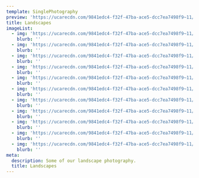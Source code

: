 ```yaml
---
template: SinglePhotography
preview: 'https://ucarecdn.com/9841edc4-f32f-47ba-ace5-dcc7ea7498f9~11/nth/2/'
title: Landscapes
imageList:
  - img: 'https://ucarecdn.com/9841edc4-f32f-47ba-ace5-dcc7ea7498f9~11/nth/0/'
    blurb: ''
  - img: 'https://ucarecdn.com/9841edc4-f32f-47ba-ace5-dcc7ea7498f9~11/nth/1/'
    blurb: ''
  - img: 'https://ucarecdn.com/9841edc4-f32f-47ba-ace5-dcc7ea7498f9~11/nth/2/'
    blurb: ''
  - img: 'https://ucarecdn.com/9841edc4-f32f-47ba-ace5-dcc7ea7498f9~11/nth/3/'
    blurb: ''
  - img: 'https://ucarecdn.com/9841edc4-f32f-47ba-ace5-dcc7ea7498f9~11/nth/4/'
    blurb: ''
  - img: 'https://ucarecdn.com/9841edc4-f32f-47ba-ace5-dcc7ea7498f9~11/nth/5/'
    blurb: ''
  - img: 'https://ucarecdn.com/9841edc4-f32f-47ba-ace5-dcc7ea7498f9~11/nth/6/'
    blurb: ''
  - img: 'https://ucarecdn.com/9841edc4-f32f-47ba-ace5-dcc7ea7498f9~11/nth/7/'
    blurb: ''
  - img: 'https://ucarecdn.com/9841edc4-f32f-47ba-ace5-dcc7ea7498f9~11/nth/8/'
    blurb: ''
  - img: 'https://ucarecdn.com/9841edc4-f32f-47ba-ace5-dcc7ea7498f9~11/nth/9/'
    blurb: ''
  - img: 'https://ucarecdn.com/9841edc4-f32f-47ba-ace5-dcc7ea7498f9~11/nth/10/'
    blurb: ''
meta:
  description: Some of our landscape photography.
  title: Landscapes
---
```

